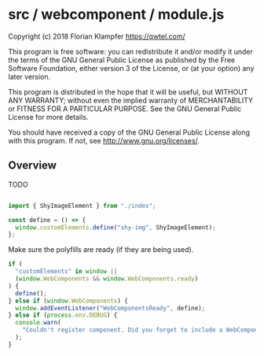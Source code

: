 # src / webcomponent / module.js
Copyright (c) 2018 Florian Klampfer <https://qwtel.com/>

This program is free software: you can redistribute it and/or modify
it under the terms of the GNU General Public License as published by
the Free Software Foundation, either version 3 of the License, or
(at your option) any later version.

This program is distributed in the hope that it will be useful,
but WITHOUT ANY WARRANTY; without even the implied warranty of
MERCHANTABILITY or FITNESS FOR A PARTICULAR PURPOSE.  See the
GNU General Public License for more details.

You should have received a copy of the GNU General Public License
along with this program.  If not, see <http://www.gnu.org/licenses/>.

## Overview
TODO


```js

import { ShyImageElement } from "./index";

const define = () => {
  window.customElements.define("shy-img", ShyImageElement);
};
```

Make sure the polyfills are ready (if they are being used).


```js
if (
  "customElements" in window ||
  (window.WebComponents && window.WebComponents.ready)
) {
  define();
} else if (window.WebComponents) {
  window.addEventListener("WebComponentsReady", define);
} else if (process.env.DEBUG) {
  console.warn(
    "Couldn't register component. Did you forget to include a WebComponents polyfill?"
  );
}
```


